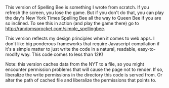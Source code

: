 This version of Spelling Bee is something I wrote from scratch.  If you refresh the screen, you lose the game.  But if you don't do that, you can play the day's New York Times Spelling Bee all the way to Queen Bee if you are so inclined.  To see this in action (and play the game there) go to http://randomsprocket.com/simple_spellingbee.

This version reflects my design principles when it comes to web apps. I don't like big ponderous frameworks that require Javascript compilation if it's a simple matter to just write the code in a natural, readable, easy-to-modify way. This code comes to less than 12K!

Note: this version caches data from the NYT to a file, so you might encounter permission problems that will cause the page not to render. If so, liberalize the write permissions in the directory this code is served from. Or alter the path of cached file and liberalize the permissions that points to.

